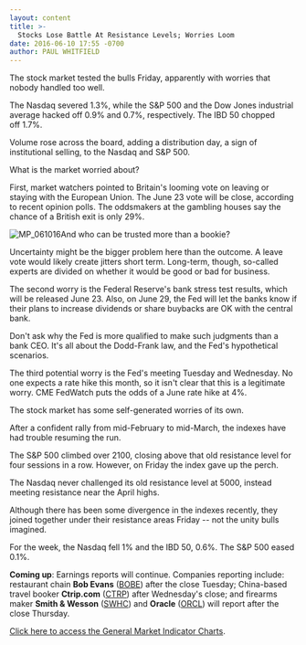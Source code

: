 ```yaml
---
layout: content
title: >-
  Stocks Lose Battle At Resistance Levels; Worries Loom
date: 2016-06-10 17:55 -0700
author: PAUL WHITFIELD
---
```






The stock market tested the bulls Friday, apparently with worries that nobody handled too well.


The Nasdaq severed 1.3%, while the S&P 500 and the Dow Jones industrial average hacked off 0.9% and 0.7%, respectively. The IBD 50 chopped off 1.7%.


Volume rose across the board, adding a distribution day, a sign of institutional selling, to the Nasdaq and S&P 500.


What is the market worried about?


First, market watchers pointed to Britain's looming vote on leaving or staying with the European Union. The June 23 vote will be close, according to recent opinion polls. The oddsmakers at the gambling houses say the chance of a British exit is only 29%.


![MP_061016](https://www.investors.com/wp-content/uploads/2016/06/MP_061016-217x300.jpg)And who can be trusted more than a bookie?


Uncertainty might be the bigger problem here than the outcome. A leave vote would likely create jitters short term. Long-term, though, so-called experts are divided on whether it would be good or bad for business.


The second worry is the Federal Reserve's bank stress test results, which will be released June 23. Also, on June 29, the Fed will let the banks know if their plans to increase dividends or share buybacks are OK with the central bank.


Don't ask why the Fed is more qualified to make such judgments than a bank CEO. It's all about the Dodd-Frank law, and the Fed's hypothetical scenarios.


The third potential worry is the Fed's meeting Tuesday and Wednesday. No one expects a rate hike this month, so it isn't clear that this is a legitimate worry. CME FedWatch puts the odds of a June rate hike at 4%.


The stock market has some self-generated worries of its own.


After a confident rally from mid-February to mid-March, the indexes have had trouble resuming the run.


The S&P 500 climbed over 2100, closing above that old resistance level for four sessions in a row. However, on Friday the index gave up the perch.


The Nasdaq never challenged its old resistance level at 5000, instead meeting resistance near the April highs.


Although there has been some divergence in the indexes recently, they joined together under their resistance areas Friday -- not the unity bulls imagined.


For the week, the Nasdaq fell 1% and the IBD 50, 0.6%. The S&P 500 eased 0.1%.


**Coming up**: Earnings reports will continue. Companies reporting include: restaurant chain **Bob Evans** ([BOBE](https://research.investors.com/quote.aspx?symbol=BOBE)) after the close Tuesday; China-based travel booker **Ctrip.com** ([CTRP](https://research.investors.com/quote.aspx?symbol=CTRP)) after Wednesday's close; and firearms maker **Smith & Wesson** ([SWHC](https://research.investors.com/quote.aspx?symbol=SWHC)) and **Oracle** ([ORCL](https://research.investors.com/quote.aspx?symbol=ORCL)) will report after the close Thursday.


[Click here to access the General Market Indicator Charts](https://www.investors.com/wp-content/uploads/2016/06/GMI.pdf).




